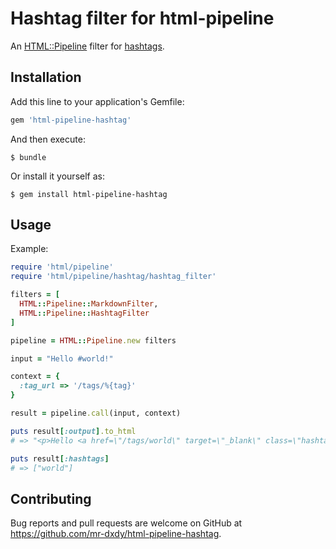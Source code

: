 # Hashtag filter for html-pipeline

An [HTML::Pipeline](https://github.com/jch/html-pipeline) filter for [hashtags](https://en.wikipedia.org/wiki/Hashtag).

## Installation

Add this line to your application's Gemfile:

```ruby
gem 'html-pipeline-hashtag'
```

And then execute:

    $ bundle

Or install it yourself as:

    $ gem install html-pipeline-hashtag

## Usage

Example:

```ruby
require 'html/pipeline'
require 'html/pipeline/hashtag/hashtag_filter'

filters = [
  HTML::Pipeline::MarkdownFilter,
  HTML::Pipeline::HashtagFilter
]

pipeline = HTML::Pipeline.new filters

input = "Hello #world!"

context = {
  :tag_url => '/tags/%{tag}'
}

result = pipeline.call(input, context)

puts result[:output].to_html
# => "<p>Hello <a href=\"/tags/world\" target=\"_blank\" class=\"hashtag\">#world</a>!</p>\n" 

puts result[:hashtags]
# => ["world"]
```

## Contributing

Bug reports and pull requests are welcome on GitHub at https://github.com/mr-dxdy/html-pipeline-hashtag.

